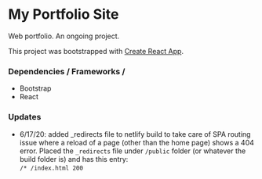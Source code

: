 # My Portfolio Site

Web portfolio. An ongoing project.

This project was bootstrapped with [Create React App](https://github.com/facebook/create-react-app).

### Dependencies / Frameworks /

- Bootstrap
- React

### Updates

- 6/17/20:
  added \_redirects file to netlify build to take care of SPA routing issue where a reload of a page (other than the home page) shows a 404 error. Placed the `_redirects` file under `/public` folder (or whatever the build folder is) and has this entry:  
  `/* /index.html 200`
